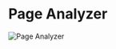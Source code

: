 # Page Analyzer
![Page Analyzer](https://github.com/Nemial/php-project-lvl3/workflows/Page%20Analyzer/badge.svg)
